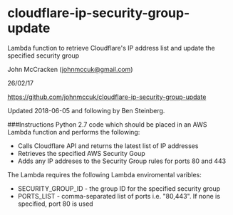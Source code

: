 # cloudflare-ip-security-group-update
Lambda function to retrieve Cloudflare's IP address list and update the specified security group

John McCracken (johnmccuk@gmail.com)

26/02/17

https://github.com/johnmccuk/cloudflare-ip-security-group-update

Updated 2018-06-05 and following by Ben Steinberg.

###Instructions
Python 2.7 code which should be placed in an AWS Lambda function and performs the following:
* Calls Cloudflare API and returns the latest list of IP addresses
* Retrieves the specified AWS Security Goup
* Adds any IP addreses to the Security Group rules for ports 80 and 443

The Lambda requires the following Lambda enviromental varibles:
* SECURITY_GROUP_ID - the group ID for the specified security group
* PORTS_LIST - comma-separated list of ports i.e. "80,443". If none is specified, port 80 is used
